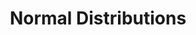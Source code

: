 ---
title: Normal Distributions
layout: product
image: /assets/images/desmos_thumbnails/OC01_normal_dist.png
link: https://www.desmos.com/calculator/gxlj3x1dtn
category: stats
type: calculator
order: 1
---